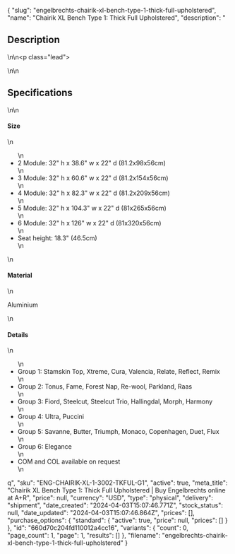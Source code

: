 {
  "slug": "engelbrechts-chairik-xl-bench-type-1-thick-full-upholstered",
  "name": "Chairik XL Bench Type 1: Thick Full Upholstered",
  "description": "<h2>Description</h2>\n<!-- split -->\n<p class=\"lead\"> </p>\n<!-- split -->\n<h2>Specifications</h2>\n<!-- split -->\n<h4>Size</h4>\n<ul>\n<li>2 Module: 32\" h x 38.6\" w x 22\" d (81.2x98x56cm)</li>\n<li>3 Module: 32\" h x 60.6\" w x 22\" d (81.2x154x56cm)</li>\n<li>4 Module: 32\" h x 82.3\" w x 22\" d (81.2x209x56cm)</li>\n<li>5 Module: 32\" h x 104.3\" w x 22\" d (81x265x56cm)</li>\n<li>6 Module: 32\" h x 126\" w x 22\" d (81x320x56cm)</li>\n<li>Seat height: 18.3\" (46.5cm)</li>\n</ul>\n<h4>Material</h4>\n<p>Aluminium</p>\n<h4>Details</h4>\n<ul>\n<li>Group 1: Stamskin Top, Xtreme, Cura, Valencia, Relate, Reflect, Remix</li>\n<li>Group 2: Tonus, Fame, Forest Nap, Re-wool, Parkland, Raas </li>\n<li>Group 3: Fiord, Steelcut, Steelcut Trio, Hallingdal, Morph, Harmony</li>\n<li>Group 4: Ultra, Puccini</li>\n<li>Group 5: Savanne, Butter, Triumph, Monaco, Copenhagen, Duet, Flux</li>\n<li>Group 6: Elegance</li>\n<li>COM and COL available on request</li>\n</ul>q",
  "sku": "ENG-CHAIRIK-XL-1-3002-TKFUL-G1",
  "active": true,
  "meta_title": "Chairik XL Bench Type 1: Thick Full Upholstered | Buy Engelbrechts online at A+R",
  "price": null,
  "currency": "USD",
  "type": "physical",
  "delivery": "shipment",
  "date_created": "2024-04-03T15:07:46.771Z",
  "stock_status": null,
  "date_updated": "2024-04-03T15:07:46.864Z",
  "prices": [],
  "purchase_options": {
    "standard": {
      "active": true,
      "price": null,
      "prices": []
    }
  },
  "id": "660d70c204fd110012a4cc16",
  "variants": {
    "count": 0,
    "page_count": 1,
    "page": 1,
    "results": []
  },
  "filename": "engelbrechts-chairik-xl-bench-type-1-thick-full-upholstered"
}